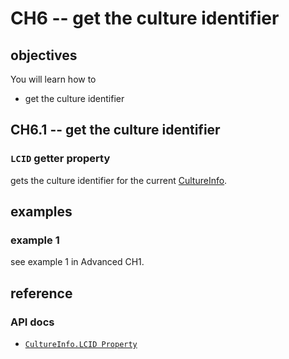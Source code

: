# CH6 -- get the culture identifier
## objectives
You will learn how to

+ get the culture identifier

## CH6.1 -- get the culture identifier
### `LCID` getter property
gets the culture identifier for the current [CultureInfo](https://learn.microsoft.com/en-us/dotnet/api/system.globalization.cultureinfo?view=net-8.0).

## examples
### example 1
see example 1 in Advanced CH1.

## reference
### API docs
+ [`CultureInfo.LCID Property`](https://learn.microsoft.com/en-us/dotnet/api/system.globalization.cultureinfo.lcid?view=net-8.0)